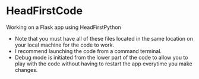 # HeadFirstCode
Working on a Flask app using HeadFirstPython

* Note that you must have all of these files located in the same location on your local machine for the code to work. 
* I recommend launching the code from a command terminal. 
* Debug mode is initiated from the lower part of the code to allow you to play with the code without having to restart the app everytime you make changes. 
